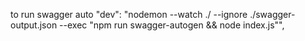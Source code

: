   
  to run swagger auto
  "dev": "nodemon --watch ./ --ignore ./swagger-output.json --exec \"npm run swagger-autogen && node index.js\"",
  